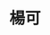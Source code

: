 ---
# Display name 
title: 楊可

weight: 1
# Is this the primary user of the site?
superuser: no

# Role/position/tagline
role: 專題生 
user_groups: ["Undergraduate Research"]

# Organizations/Affiliations to show in About widget
organizations:
- name: 國立陽明交通大學
  url: https://www.nycu.edu.tw/

# Short bio (displayed in user profile at end of posts)
bio: 

# Interests to show in About widget
interests:
 - 電漿晶體
 - Goos-Hachen shifts
 

# Education to show in About widget
# Job


---
